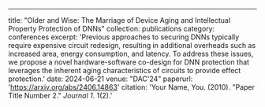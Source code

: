 ---
title: "Older and Wise: The Marriage of Device Aging and Intellectual Property Protection of DNNs"
collection: publications
category: conferences
excerpt: 'Previous approaches to securing DNNs typically require expensive circuit redesign, resulting in additional overheads such as increased area, energy consumption, and latency. To address these issues, we propose a novel hardware-software co-design for DNN protection that leverages the inherent aging characteristics of circuits to provide effect protection.'
date: 2024-06-21
venue: "DAC'24"
paperurl: 'https://arxiv.org/abs/2406.14863'
citation: 'Your Name, You. (2010). &quot;Paper Title Number 2.&quot; <i>Journal 1</i>. 1(2).'
